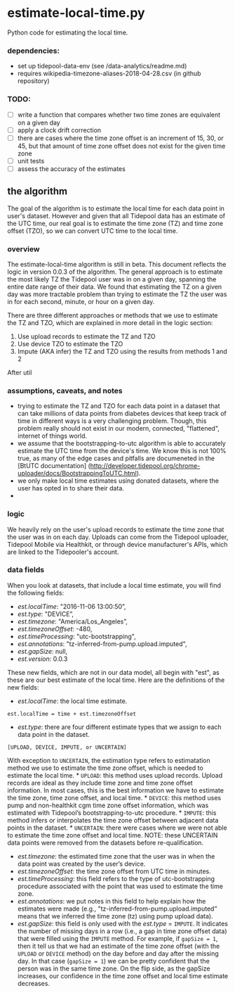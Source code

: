 # estimate-local-time.py
Python code for estimating the local time.


### dependencies:
* set up tidepool-data-env (see /data-analytics/readme.md)
* requires wikipedia-timezone-aliases-2018-04-28.csv (in github repository)

### TODO:
- [ ] write a function that compares whether two time zones are
equivalent on a given day
- [ ] apply a clock drift correction
- [ ] there are cases where the time zone offset is an increment of 15, 30, or 
45, but that amount of time zone offset does not exist for the given time zone
- [ ] unit tests
- [ ] assess the accuracy of the estimates

## the algorithm
The goal of the algorithm is to estimate the local time for each data point in
user's dataset. However and given that all Tidepool data has an estimate of the UTC
time, our real goal is to estimate the time zone (TZ) and time zone offset (TZO), so
we can convert UTC time to the local time.  

### overview
The estimate-local-time algorithm is still in beta. This document reflects the 
logic in version 0.0.3 of the algorithm. The general approach is to estimate
the most likely TZ the Tidepool user was in on a given day, spanning the
entire date range of their data. We found that estimating the TZ on a 
given day was more tractable problem than trying to estimate the TZ the 
user was in for each second, minute, or hour on a given day.

There are three different approaches or methods that we use to estimate the 
TZ and TZO, which are explained in more detail in the logic section:

1. Use upload records to estimate the TZ and TZO
2. Use device TZO to estimate the TZO
3. Impute (AKA infer) the TZ and TZO using the results from methods 1 and 2

After util

### assumptions, caveats, and notes
* trying to estimate the TZ and TZO for each data point in a dataset that can
take millions of data points from diabetes devices that keep track of time in 
different ways is a very challenging problem. Though, this problem really should
not exist in our modern, connected, "flattened", internet of things world.
* we assume that the bootstrapping-to-utc algorithm is able to accurately
estimate the UTC time from the device's time. We know this is not 100% true,
as many of the edge cases and pitfalls are documeneted in the [BtUTC documentation] (http://developer.tidepool.org/chrome-uploader/docs/BootstrappingToUTC.html).
* we only make local time estimates using donated datasets, where the user has opted
in to share their data.
* 

### logic
We heavily rely on the user's upload records to estimate the time zone that the 
user was in on each day. Uploads can come from the Tidepool uploader, Tidepool 
Mobile via Healthkit, or through device manufacturer's APIs, which are linked to
the Tidepooler's account.

### data fields
When you look at datasets, that include a local time estimate, you will find the following fields:

* _est.localTime_: "2016-11-06 13:00:50”,
* _est.type_: "DEVICE”,
* _est.timezone_: "America/Los_Angeles”,
* _est.timezoneOffset_: -480,
* _est.timeProcessing_: "utc-bootstrapping",
* _est.annotations_: "tz-inferred-from-pump.upload.imputed",
* _est.gapSize_: null,
* _est.version_: 0.0.3

These new fields, which are not in our data model, all begin with "est",
as these are our best estimate of the local time. Here are the definitions of the
new fields:
* _est.localTime_: the local time estimate. 
```
est.localTime = time + est.timezoneOffset
```
* _est.type_: there are four different estimate types that we assign to each data point in the dataset.
```
[UPLOAD, DEVICE, IMPUTE, or UNCERTAIN]
```
With exception to `UNCERTAIN`, the estimation type refers to estimatation method we use to 
estimate the time zone offset, which is needed to estimate the local time.
    * `UPLOAD`: this method uses upload records. Upload records are ideal as they include time zone and
    time zone offset information. In most cases, this is the best information we have to estimate the 
    time zone, time zone offset, and local time.
    * `DEVICE`: this method uses pump and non-healthkit cgm time zone offset information, which was 
    estimated with Tidepool’s  bootstrapping-to-utc procedure.
    * `IMPUTE`: this method infers or interpolates the time zone offset between adjacent data points 
    in the dataset.
    * `UNCERTAIN`: there were cases where we were not able to estimate the time zone offset and local 
    time. NOTE: these UNCERTAIN data points were removed from the datasets before re-qualification.
* _est.timezone_: the estimated time zone that the user was in when the data point was created by the 
user’s device.
* _est.timezoneOffset_: the time zone offset from UTC time in minutes.
* _est.timeProcessing_: this field refers to the type of utc-bootstrapping procedure associated with 
the point that was used to estimate the time zone.
* _est.annotations_: we put notes in this field to help explain how the estimates were made (e.g., 
"tz-inferred-from-pump.upload.imputed” means that we inferred the time zone (tz) using pump upload data).
* _est.gapSize_: this field is only used with the _est.type_ = `IMPUTE`. It indicates the number of missing 
days in a row (i.e., a gap in time zone offset data) that were filled using the `IMPUTE` method. For example,
if `gapSize = 1`, then it tell us that we had an estimate of the time zone offset (with the `UPLOAD` or 
`DEVICE` method) on the day before and day after the missing day. In that case (`gapSize = 1`) we can be 
pretty confident that the person was in the same time zone. On the flip side, as the gapSize increases,
our confidence in the time zone offset and local time estimate decreases.
